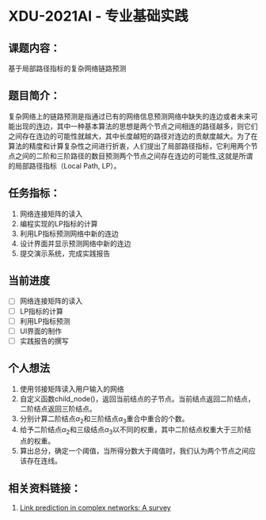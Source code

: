 # XDU-2021AI - 专业基础实践
## 课题内容：
基于局部路径指标的复杂网络链路预测
## 题目简介：
复杂网络上的链路预测是指通过已有的网络信息预测网络中缺失的连边或者未来可能出现的连边，其中一种基本算法的思想是两个节点之间相连的路径越多，则它们之间存在连边的可能性就越大，其中长度越短的路径对连边的贡献度越大。为了在算法的精度和计算复杂性之间进行折衷，人们提出了局部路径指标，它利用两个节点之间的二阶和三阶路径的数目预测两个节点之间存在连边的可能性,这就是所谓的局部路径指标（Local Path, LP）。
## 任务指标：
1. 网络连接矩阵的读入
2. 编程实现的LP指标的计算
3. 利用LP指标预测网络中新的连边
4. 设计界面并显示预测网络中新的连边
5. 提交演示系统，完成实践报告

## 当前进度
- [ ] 网络连接矩阵的读入
- [ ] LP指标的计算
- [ ] 利用LP指标预测
- [ ] UI界面的制作
- [ ] 实践报告的撰写

## 个人想法
1. 使用邻接矩阵读入用户输入的网络
2. 自定义函数child_node()，返回当前结点的子节点。当前结点返回二阶结点，二阶结点返回三阶结点。
3. 分别计算二阶结点$α_2$和三阶结点$α_3$重合中重合的个数。
4. 给予二阶结点$α_2$和三级结点$α_3$以不同的权重，其中二阶结点权重大于三阶结点的权重。
5. 算出总分，确定一个阈值，当所得分数大于阈值时，我们认为两个节点之间应该存在连线。
## 相关资料链接：
1. [Link prediction in complex networks: A survey](https://www.sciencedirect.com/science/article/abs/pii/S037843711000991X)
